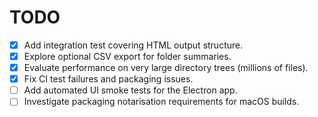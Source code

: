 # TODO

- [x] Add integration test covering HTML output structure.
- [x] Explore optional CSV export for folder summaries.
- [x] Evaluate performance on very large directory trees (millions of files).
- [x] Fix CI test failures and packaging issues.
- [ ] Add automated UI smoke tests for the Electron app.
- [ ] Investigate packaging notarisation requirements for macOS builds.
